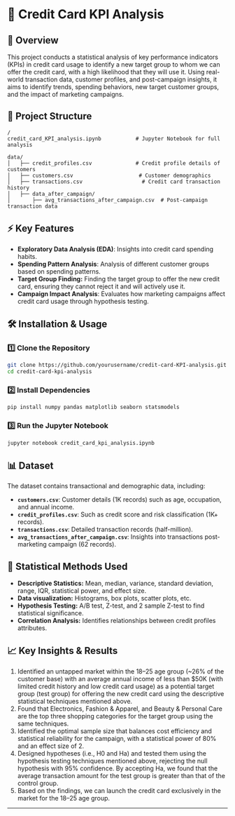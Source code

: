# 📌 Credit Card KPI Analysis

## 📖 Overview
This project conducts a statistical analysis of key performance indicators (KPIs) in credit card usage to identify a new target group to whom we can offer the credit card, with a high likelihood that they will use it. Using real-world transaction data, customer profiles, and post-campaign insights, it aims to identify trends, spending behaviors, new target customer groups, and the impact of marketing campaigns.

## 📂 Project Structure
```
/
credit_card_KPI_analysis.ipynb           # Jupyter Notebook for full analysis

data/
│   ├── credit_profiles.csv              # Credit profile details of customers
│   ├── customers.csv                     # Customer demographics
│   ├── transactions.csv                   # Credit card transaction history
│   ├── data_after_campaign/
│       ├── avg_transactions_after_campaign.csv  # Post-campaign transaction data
```

## ⚡ Key Features
- **Exploratory Data Analysis (EDA)**: Insights into credit card spending habits.
- **Spending Pattern Analysis**: Analysis of different customer groups based on spending patterns.
- **Target Group Finding:** Finding the target group to offer the new credit card, ensuring they cannot reject it and will actively use it.
- **Campaign Impact Analysis**: Evaluates how marketing campaigns affect credit card usage through hypothesis testing.


## 🛠 Installation & Usage
### 1️⃣ Clone the Repository
```bash
git clone https://github.com/yourusername/credit-card-KPI-analysis.git
cd credit-card-kpi-analysis
```

### 2️⃣ Install Dependencies
```bash
pip install numpy pandas matplotlib seaborn statsmodels
```

### 3️⃣ Run the Jupyter Notebook
```bash
jupyter notebook credit_card_kpi_analysis.ipynb
```

## 📊 Dataset
The dataset contains transactional and demographic data, including:
- **`customers.csv`**: Customer details (1K records) such as age, occupation, and annual income.
- **`credit_profiles.csv`**: Such as credit score and risk classification (1K+ records).
- **`transactions.csv`**: Detailed transaction records (half-million).
- **`avg_transactions_after_campaign.csv`**: Insights into transactions post-marketing campaign (62 records).

## 🔬 Statistical Methods Used
- **Descriptive Statistics:** Mean, median, variance, standard deviation, range, IQR, statistical power, and effect size.
- **Data visualization:** Histograms, box plots, scatter plots, etc.
- **Hypothesis Testing:** A/B test, Z-test, and 2 sample Z-test to find statistical significance.
- **Correlation Analysis:** Identifies relationships between credit profiles attributes.

## 📈 Key Insights & Results
1. Identified an untapped market within the 18–25 age group (~26% of the customer base) with an average annual income of less than $50K (with limited credit history and low credit card usage) as a potential target group (test group) for offering the new credit card using the descriptive statistical techniques mentioned above.
2. Found that Electronics, Fashion & Apparel, and Beauty & Personal Care are the top three shopping categories for the target group using the same techniques.
3. Identified the optimal sample size that balances cost efficiency and statistical reliability for the campaign, with a statistical power of 80% and an effect size of 2.
4. Designed hypotheses (i.e., H0 and Ha) and tested them using the hypothesis testing techniques mentioned above, rejecting the null hypothesis with 95% confidence. By accepting Ha, we found that the average transaction amount for the test group is greater than that of the control group.
5. Based on the findings, we can launch the credit card exclusively in the market for the 18–25 age group.

---

